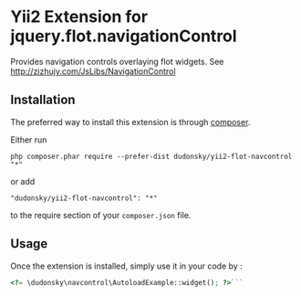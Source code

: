 Yii2 Extension for jquery.flot.navigationControl
================================================
Provides navigation controls overlaying flot widgets.  See http://zizhujy.com/JsLibs/NavigationControl

Installation
------------

The preferred way to install this extension is through [composer](http://getcomposer.org/download/).

Either run

```
php composer.phar require --prefer-dist dudonsky/yii2-flot-navcontrol "*"
```

or add

```
"dudonsky/yii2-flot-navcontrol": "*"
```

to the require section of your `composer.json` file.


Usage
-----

Once the extension is installed, simply use it in your code by  :

```php
<?= \dudonsky\navcontrol\AutoloadExample::widget(); ?>```